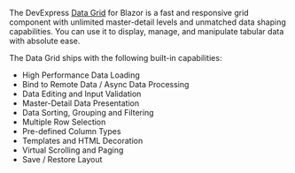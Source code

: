 The DevExpress [Data Grid](https://www.devexpress.com/blazor/data-grid/) for Blazor is a fast and responsive grid component with unlimited master-detail levels and unmatched data shaping capabilities. You can use it to display, manage, and manipulate tabular data with absolute ease.


The Data Grid ships with the following built-in capabilities: 
* High Performance Data Loading 
* Bind to Remote Data / Async Data Processing 
* Data Editing and Input Validation 
* Master-Detail Data Presentation 
* Data Sorting, Grouping and Filtering 
* Multiple Row Selection 
* Pre-defined Column Types 
* Templates and HTML Decoration 
* Virtual Scrolling and Paging 
* Save / Restore Layout 
